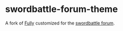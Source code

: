 # swordbattle-forum-theme

A fork of [Fully](https://meta.discourse.org/t/fully-a-full-width-discourse-theme/262833) customized for the [swordbattle forum](https://forum.codergautam.dev/).
